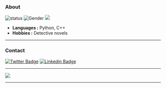 ### About

![status](https://img.shields.io/badge/status-up-brightgreen) ![Gender](https://img.shields.io/badge/gender-%F0%9F%A4%B5-lightgrey) ![](https://visitor-badge.glitch.me/badge?page_id=github.com/moshanATucsd)

-  **Languages :** Python, C++
-  **Hobbies :** Detective novels 

---------------------------------------------------------------------------------------------------------------------------------------------------------------------------------

### Contact   

[![Twitter Badge](https://img.shields.io/badge/-My_Twitter-1ca0f1?style=flat-square&logo=twitter&logoColor=white&link=https://twitter.com/MoShan70924795)](https://twitter.com/MoShan70924795)  [![Linkedin Badge](https://img.shields.io/badge/-My_Linkedin-blue?style=flat-square&logo=Linkedin&logoColor=white&link=https://www.linkedin.com/in/mo-shan-21393452//)](https://www.linkedin.com/in/mo-shan-21393452/)

---------------------------------------------------------------------------------------------------------------------------------------------------------------------------------

![](https://github-readme-stats.vercel.app/api?username=moshanATucsd&show_icons=true)

---------------------------------------------------------------------------------------------------------------------------------------------------------------------------------


